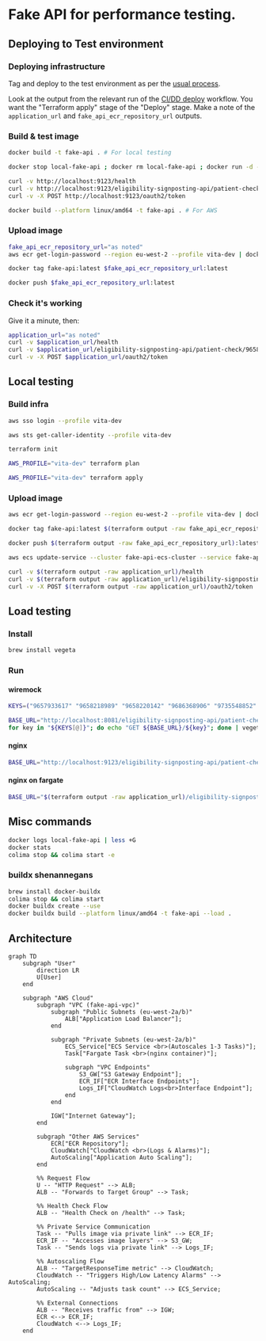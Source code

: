 # Fake API for performance testing.

## Deploying to Test environment

### Deploying infrastructure

Tag and deploy to the test environment  as per the [usual process](https://nhsd-confluence.digital.nhs.uk/spaces/Vacc/pages/989220238/Branching+and+release+strategy).

Look at the output from the relevant run of the [CI/DD deploy](https://github.com/NHSDigital/vaccinations-app/actions/workflows/cicd-3-deploy.yaml) workflow. You want the "Terraform apply" stage of the "Deploy" stage. Make a note of the `application_url` and `fake_api_ecr_repository_url` outputs.

### Build & test image

```sh
docker build -t fake-api . # For local testing

docker stop local-fake-api ; docker rm local-fake-api ; docker run -d --rm -p 9123:9123 -e ELID_DELAY_SECONDS=2 -e APIM_DELAY_SECONDS=10 --name local-fake-api fake-api

curl -v http://localhost:9123/health
curl -v http://localhost:9123/eligibility-signposting-api/patient-check/9658218989
curl -v -X POST http://localhost:9123/oauth2/token

docker build --platform linux/amd64 -t fake-api . # For AWS
```

### Upload image

```sh
fake_api_ecr_repository_url="as noted"
aws ecr get-login-password --region eu-west-2 --profile vita-dev | docker login --username AWS --password-stdin $($fake_api_ecr_repository_url | cut -d/ -f1)

docker tag fake-api:latest $fake_api_ecr_repository_url:latest

docker push $fake_api_ecr_repository_url:latest
```

### Check it's working

Give it a minute, then:

```sh
application_url="as noted"
curl -v $application_url/health
curl -v $application_url/eligibility-signposting-api/patient-check/9658218989
curl -v -X POST $application_url/oauth2/token
```

## Local testing

### Build infra

```sh
aws sso login --profile vita-dev

aws sts get-caller-identity --profile vita-dev

terraform init

AWS_PROFILE="vita-dev" terraform plan

AWS_PROFILE="vita-dev" terraform apply
```

### Upload image

```sh
aws ecr get-login-password --region eu-west-2 --profile vita-dev | docker login --username AWS --password-stdin $(terraform output -raw fake_api_ecr_repository_url | cut -d/ -f1)

docker tag fake-api:latest $(terraform output -raw fake_api_ecr_repository_url):latest

docker push $(terraform output -raw fake_api_ecr_repository_url):latest

aws ecs update-service --cluster fake-api-ecs-cluster --service fake-api-ecs-service --force-new-deployment --profile vita-dev --region eu-west-2

curl -v $(terraform output -raw application_url)/health
curl -v $(terraform output -raw application_url)/eligibility-signposting-api/patient-check/9658218989
curl -v -X POST $(terraform output -raw application_url)/oauth2/token
```

## Load testing

### Install

```sh
brew install vegeta
```

### Run

#### wiremock

```sh
KEYS=("9657933617" "9658218989" "9658220142" "9686368906" "9735548852" "9450114080" "9658218873" "9658218997" "9658220150" "9686368973" "9658218881" "9658219004" "9686369120" "9466447939" "9658218903" "9658219012" "9661033498" "9735548844")

BASE_URL="http://localhost:8081/eligibility-signposting-api/patient-check"
for key in "${KEYS[@]}"; do echo "GET ${BASE_URL}/${key}"; done | vegeta attack -rate=10/s -duration=30s | vegeta report
```

#### nginx

```sh
BASE_URL="http://localhost:9123/eligibility-signposting-api/patient-check"
```

#### nginx on fargate

```sh
BASE_URL="$(terraform output -raw application_url)/eligibility-signposting-api/patient-check"
```

## Misc commands

```sh
docker logs local-fake-api | less +G
docker stats
colima stop && colima start -e
```

### buildx shenannegans

```sh
brew install docker-buildx
colima stop && colima start
docker buildx create --use
docker buildx build --platform linux/amd64 -t fake-api --load .
```

## Architecture

```mermaid
graph TD
    subgraph "User"
        direction LR
        U[User]
    end

    subgraph "AWS Cloud"
        subgraph "VPC (fake-api-vpc)"
            subgraph "Public Subnets (eu-west-2a/b)"
                ALB["Application Load Balancer"];
            end

            subgraph "Private Subnets (eu-west-2a/b)"
                ECS_Service["ECS Service <br>(Autoscales 1-3 Tasks)"];
                Task["Fargate Task <br>(nginx container)"];

                subgraph "VPC Endpoints"
                    S3_GW["S3 Gateway Endpoint"];
                    ECR_IF["ECR Interface Endpoints"];
                    Logs_IF["CloudWatch Logs<br>Interface Endpoint"];
                end
            end

            IGW["Internet Gateway"];
        end

        subgraph "Other AWS Services"
            ECR["ECR Repository"];
            CloudWatch["CloudWatch <br>(Logs & Alarms)"];
            AutoScaling["Application Auto Scaling"];
        end

        %% Request Flow
        U -- "HTTP Request" --> ALB;
        ALB -- "Forwards to Target Group" --> Task;

        %% Health Check Flow
        ALB -- "Health Check on /health" --> Task;

        %% Private Service Communication
        Task -- "Pulls image via private link" --> ECR_IF;
        ECR_IF -- "Accesses image layers" --> S3_GW;
        Task -- "Sends logs via private link" --> Logs_IF;

        %% Autoscaling Flow
        ALB -- "TargetResponseTime metric" --> CloudWatch;
        CloudWatch -- "Triggers High/Low Latency Alarms" --> AutoScaling;
        AutoScaling -- "Adjusts task count" --> ECS_Service;

        %% External Connections
        ALB -- "Receives traffic from" --> IGW;
        ECR <--> ECR_IF;
        CloudWatch <--> Logs_IF;
    end
```
